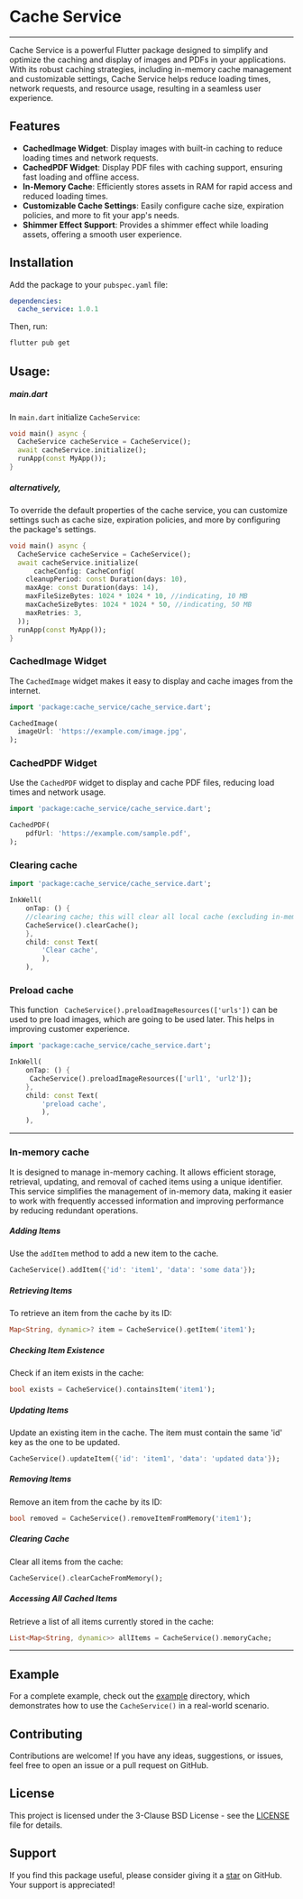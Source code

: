 # Cache Service
---

Cache Service is a powerful Flutter package designed to simplify and optimize the caching and display of images and PDFs in your applications. With its robust caching strategies, including in-memory cache management and customizable settings, Cache Service helps reduce loading times, network requests, and resource usage, resulting in a seamless user experience.

## Features

- **CachedImage Widget**: Display images with built-in caching to reduce loading times and network requests.
- **CachedPDF Widget**: Display PDF files with caching support, ensuring fast loading and offline access.
- **In-Memory Cache**: Efficiently stores assets in RAM for rapid access and reduced loading times.
- **Customizable Cache Settings**: Easily configure cache size, expiration policies, and more to fit your app's needs.
- **Shimmer Effect Support**: Provides a shimmer effect while loading assets, offering a smooth user experience.

## Installation

Add the package to your `pubspec.yaml` file:

```yaml
dependencies:
  cache_service: 1.0.1
```

Then, run:

```bash
flutter pub get
```

## Usage:

##### main.dart

In `main.dart` initialize `CacheService`:

```dart
void main() async {
  CacheService cacheService = CacheService();
  await cacheService.initialize();
  runApp(const MyApp());
}
```

##### alternatively, 
To override the default properties of the cache service, you can customize settings such as cache size, expiration policies, and more by configuring the package's settings.
```dart
void main() async {
  CacheService cacheService = CacheService();
  await cacheService.initialize(
      cacheConfig: CacheConfig(
    cleanupPeriod: const Duration(days: 10),
    maxAge: const Duration(days: 14),
    maxFileSizeBytes: 1024 * 1024 * 10, //indicating, 10 MB
    maxCacheSizeBytes: 1024 * 1024 * 50, //indicating, 50 MB
    maxRetries: 3,
  ));
  runApp(const MyApp());
}
```

### CachedImage Widget

The `CachedImage` widget makes it easy to display and cache images from the internet.

```dart
import 'package:cache_service/cache_service.dart';

CachedImage(
  imageUrl: 'https://example.com/image.jpg',
);
```

### CachedPDF Widget

Use the `CachedPDF` widget to display and cache PDF files, reducing load times and network usage.

```dart
import 'package:cache_service/cache_service.dart';

CachedPDF(
    pdfUrl: 'https://example.com/sample.pdf',
);
```

### Clearing cache

```dart
import 'package:cache_service/cache_service.dart';

InkWell(
    onTap: () {
    //clearing cache; this will clear all local cache (excluding in-memory cache)
    CacheService().clearCache();
    },
    child: const Text(
        'Clear cache',
        ),
    ),
```

### Preload cache
This function ` CacheService().preloadImageResources(['urls'])` can be used to pre load images, which are going to be used later. This helps in improving customer experience. 

```dart
import 'package:cache_service/cache_service.dart';

InkWell(
    onTap: () {
     CacheService().preloadImageResources(['url1', 'url2']);
    },
    child: const Text(
        'preload cache',
        ),
    ),
```


---
### In-memory cache
It is designed to manage in-memory caching. It allows efficient storage, retrieval, updating, and removal of cached items using a unique identifier. This service simplifies the management of in-memory data, making it easier to work with frequently accessed information and improving performance by reducing redundant operations.

##### Adding Items

Use the `addItem` method to add a new item to the cache.
```dart
CacheService().addItem({'id': 'item1', 'data': 'some data'});
```


##### Retrieving Items

To retrieve an item from the cache by its ID:
```dart
Map<String, dynamic>? item = CacheService().getItem('item1');
```

##### Checking Item Existence

Check if an item exists in the cache:
```dart
bool exists = CacheService().containsItem('item1');
```

##### Updating Items

Update an existing item in the cache. The item must contain the same 'id' key as the one to be updated.
```dart
CacheService().updateItem({'id': 'item1', 'data': 'updated data'});
```

##### Removing Items
Remove an item from the cache by its ID:
```dart
bool removed = CacheService().removeItemFromMemory('item1');
```

##### Clearing Cache
Clear all items from the cache:
```dart
CacheService().clearCacheFromMemory();
```

##### Accessing All Cached Items
Retrieve a list of all items currently stored in the cache:
```dart
List<Map<String, dynamic>> allItems = CacheService().memoryCache;
```

---

## Example

For a complete example, check out the [example](https://github.com/asmit-gupta/cache_services/blob/main/example/cache_service_example.dart) directory, which demonstrates how to use the `CacheService()` in a real-world scenario.

## Contributing

Contributions are welcome! If you have any ideas, suggestions, or issues, feel free to open an issue or a pull request on GitHub.

## License

This project is licensed under the 3-Clause BSD License - see the [LICENSE](https://github.com/asmit-gupta/cache_services?tab=License-1-ov-file#readme) file for details.

## Support

If you find this package useful, please consider giving it a [star](https://github.com/asmit-gupta/cache_services) on GitHub. Your support is appreciated!
